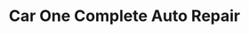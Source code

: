 ---
title: "Car One Complete Auto Repair"
url: /chicago/car-one-complete-auto-repair/
shop: car repair
---